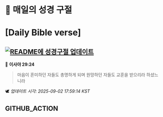 # 🙏 매일의 성경 구절
# [Daily Bible verse]
## [![README에 성경구절 업데이트](https://github.com/DONGSUKA/first_test/actions/workflows/update-readme-bible.yml/badge.svg)](https://github.com/DONGSUKA/first_test/actions/workflows/update-readme-bible.yml)
<!-- START_BIBLE_VERSE -->
📖 **이사야 29:24**
> 마음이 혼미하던 자들도 총명하게 되며 원망하던 자들도 교훈을 받으리라 하셨느니라

🕊️ _업데이트 시각: 2025-09-02 17:59:14 KST_
  <!-- END_BIBLE_VERSE -->
## GITHUB_ACTION
